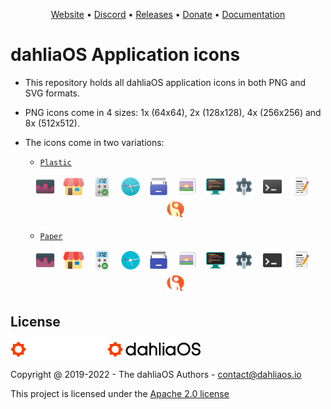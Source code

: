 <p align="center">
<a href="https://dahliaos.io">Website</a> •
<a href="https://dahliaos.io/discord">Discord</a> •
<a href="https://dahliaos.io/download">Releases</a> •
<a href="https://dahliaos.io/donate">Donate</a> •
<a href="https://docs.dahliaos.io">Documentation</a>

# dahliaOS Application icons

- This repository holds all dahliaOS application icons in both PNG and SVG formats.

- PNG icons come in 4 sizes: 1x (64x64), 2x (128x128), 4x (256x256) and 8x (512x512).

- The icons come in two variations:

  - [`Plastic`](/icons/plastic/)
  <p align="center">
  <img width="7%" src="icons/plastic/svg/ActivityMonitor.svg"/>
  &nbsp
  <img width="7%" src="icons/plastic/svg/AppStore.svg"/>
  &nbsp
  <img width="7%" src="icons/plastic/svg/Calculator.svg"/>
  &nbsp
  <img width="7%" src="icons/plastic/svg/Clock.svg"/>
  &nbsp
  <img width="7%" src="icons/plastic/svg/FileManager.svg"/>
  &nbsp
  <img width="7%" src="icons/plastic/svg/Gallery.svg"/>
  &nbsp
  <img width="7%" src="icons/plastic/svg/Logs.svg"/>
  &nbsp
  <img width="7%" src="icons/plastic/svg/Settings.svg"/>
  &nbsp
  <img width="7%" src="icons/plastic/svg/Terminal.svg"/>
  &nbsp
  <img width="7%" src="icons/plastic/svg/TextEditor.svg"/>
  &nbsp
  <img width="7%" src="icons/plastic/svg/Welcome.svg"/>
  </p>

  - [`Paper`](/icons/paper/)
  <p align="center">
  <img width="7%" src="icons/paper/svg/ActivityMonitor.svg"/>
  &nbsp
  <img width="7%" src="icons/paper/svg/AppStore.svg"/>
  &nbsp
  <img width="7%" src="icons/paper/svg/Calculator.svg"/>
  &nbsp
  <img width="7%" src="icons/paper/svg/Clock.svg"/>
  &nbsp
  <img width="7%" src="icons/paper/svg/FileManager.svg"/>
  &nbsp
  <img width="7%" src="icons/paper/svg/Gallery.svg"/>
  &nbsp
  <img width="7%" src="icons/paper/svg/Logs.svg"/>
  &nbsp
  <img width="7%" src="icons/paper/svg/Settings.svg"/>
  &nbsp
  <img width="7%" src="icons/paper/svg/Terminal.svg"/>
  &nbsp
  <img width="7%" src="icons/paper/svg/TextEditor.svg"/>
  &nbsp
  <img width="7%" src="icons/paper/svg/Welcome.svg"/>
  </p>

## License

<p align="left">
  <img width="30%" src="https://github.com/dahliaOS/brand/blob/main/dahliaOS/logotype/svg/logotype-dark.svg#gh-dark-mode-only"/>
  <img width="30%" src="https://github.com/dahliaOS/brand/blob/main/dahliaOS/logotype/svg/logotype-light.svg#gh-light-mode-only"/>
</p>

Copyright @ 2019-2022 - The dahliaOS Authors - contact@dahliaos.io

This project is licensed under the [Apache 2.0 license](/LICENSE)
